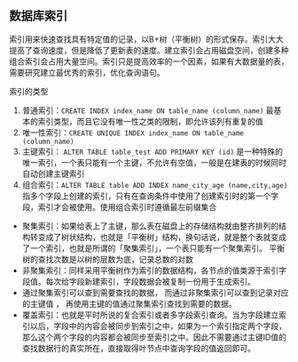 ## 数据库索引
索引用来快速查找具有特定值的记录，以B+树（平衡树）的形式保存。索引大大提高了查询速度，但是降低了更新表的速度。建立索引会占用磁盘空间，创建多种组合索引会占用大量空间。索引只是提高效率的一个因素，如果有大数据量的表，需要研究建立最优秀的索引，优化查询语句。

索引的类型
1. 普通索引：`CREATE INDEX index_name ON table_name (column_name)`
最基本的索引类型，而且它没有唯一性之类的限制，即允许该列有重复的值
2. 唯一性索引：`CREATE UNIQUE INDEX index_name ON table_name (column_name)`
3. 主键索引： `ALTER TABLE table_test ADD PRIMARY KEY (id)`
是一种特殊的唯一索引，一个表只能有一个主键，不允许有空值，一般是在建表的时候同时自动创建主键索引
4. 组合索引：`ALTER TABLE table ADD INDEX name_city_age (name,city,age)`指多个字段上创建的索引，只有在查询条件中使用了创建索引时的第一个字段，索引才会被使用。使用组合索引时遵循最左前缀集合

* 聚集索引：如果给表上了主键，那么表在磁盘上的存储结构就由整齐排列的结构转变成了树状结构，也就是「平衡树」结构，换句话说，就是整个表就变成了一个索引，也就是所谓的「聚集索引」，一个表只能有一个聚集索引。
平衡树的查找次数是以树的层数为底，记录总数的对数
* 非聚集索引：同样采用平衡树作为索引的数据结构，各节点的值类源于索引字段值。每次给字段新建索引，字段数据会被复制一份用于生成索引。
* 通过聚集索引可以查到需要查找的数据， 而通过非聚集索引可以查到记录对应的主键值 ， 再使用主键的值通过聚集索引查找到需要的数据。
* 覆盖索引：也就是平时所说的复合索引或者多字段索引查询。当为字段建立索引以后，字段中的内容会被同步到索引之中，如果为一个索引指定两个字段，那么这个两个字段的内容都会被同步至索引之中。因此不需要通过主键ID值的查找数据行的真实所在，直接取得叶节点中查询字段的值返回即可。
